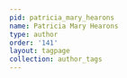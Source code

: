 ```yaml
---
pid: patricia_mary_hearons
name: Patricia Mary Hearons
type: author
order: '141'
layout: tagpage
collection: author_tags
---
```

